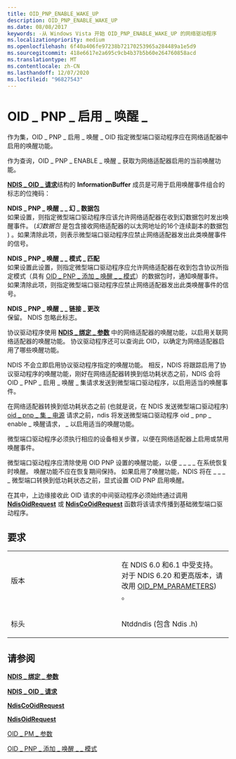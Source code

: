 ```yaml
---
title: OID_PNP_ENABLE_WAKE_UP
description: OID_PNP_ENABLE_WAKE_UP
ms.date: 08/08/2017
keywords: -从 Windows Vista 开始 OID_PNP_ENABLE_WAKE_UP 的网络驱动程序
ms.localizationpriority: medium
ms.openlocfilehash: 6f40a406fe97238b72170253965a284489a1e5d9
ms.sourcegitcommit: 418e6617e2a695c9cb4b37b5b60e264760858acd
ms.translationtype: MT
ms.contentlocale: zh-CN
ms.lasthandoff: 12/07/2020
ms.locfileid: "96827543"
---
```

# <a name="oid_pnp_enable_wake_up"></a>OID \_ PNP \_ 启用 \_ 唤醒 \_





作为集，OID \_ PNP \_ 启用 \_ 唤醒 \_ OID 指定微型端口驱动程序应在网络适配器中启用的唤醒功能。

作为查询，OID \_ PNP \_ ENABLE \_ 唤醒 \_ 获取为网络适配器启用的当前唤醒功能。

[**NDIS \_ OID \_ 请求**](/windows-hardware/drivers/ddi/ndis/ns-ndis-_ndis_oid_request)结构的 **InformationBuffer** 成员是可用于启用唤醒事件组合的标志的位掩码：

<a href="" id="ndis-pnp-wake-up-magic-packet"></a>**NDIS \_ PNP \_ 唤醒 \_ \_ 幻 \_ 数据包**  
如果设置，则指定微型端口驱动程序应该允许网络适配器在收到幻数据包时发出唤醒事件。  (*幻数据包* 是包含接收网络适配器的以太网地址的16个连续副本的数据包 ) 。如果清除此项，则表示微型端口驱动程序应禁止网络适配器发出此类唤醒事件的信号。

<a href="" id="ndis-pnp-wake-up-pattern-match"></a>**NDIS \_ PNP \_ 唤醒 \_ \_ 模式 \_ 匹配**  
如果设置此设置，则指定微型端口驱动程序应允许网络适配器在收到包含协议所指定模式（具有 [OID \_ PNP \_ 添加 \_ 唤醒 \_ \_ 模式](oid-pnp-add-wake-up-pattern.md)）的数据包时，通知唤醒事件。 如果清除此项，则指定微型端口驱动程序应禁止网络适配器发出此类唤醒事件的信号。

<a href="" id="ndis-pnp-wake-up-link-change"></a>**NDIS \_ PNP \_ 唤醒 \_ \_ 链接 \_ 更改**  
保留。 NDIS 忽略此标志。

协议驱动程序使用 [**NDIS \_ 绑定 \_ 参数**](/windows-hardware/drivers/ddi/ndis/ns-ndis-_ndis_bind_parameters) 中的网络适配器的唤醒功能，以启用关联网络适配器的唤醒功能。 协议驱动程序还可以查询此 OID，以确定为网络适配器启用了哪些唤醒功能。

NDIS 不会立即启用协议驱动程序指定的唤醒功能。 相反，NDIS 将跟踪启用了协议驱动程序的唤醒功能，刚好在网络适配器转换到低功耗状态之前，NDIS 会将 OID \_ PNP \_ 启用 \_ 唤醒 \_ 集请求发送到微型端口驱动程序，以启用适当的唤醒事件。

在网络适配器转换到低功耗状态之前 (也就是说，在 NDIS 发送微型端口驱动程序) [oid \_ pnp \_ 集 \_ 电源](oid-pnp-set-power.md) 请求之前，ndis 将发送微型端口驱动程序 oid \_ pnp \_ enable \_ 唤醒请求， \_ 以启用适当的唤醒功能。

微型端口驱动程序必须执行相应的设备相关步骤，以便在网络适配器上启用或禁用唤醒事件。

微型端口驱动程序应清除使用 OID PNP 设置的唤醒功能，以便 \_ \_ \_ \_ 在系统恢复时唤醒。 唤醒功能不应在恢复期间保持。 如果启用了唤醒功能，NDIS 将在 \_ \_ \_ \_ 微型端口转换到低功耗状态之前，显式设置 OID PNP 启用唤醒。

在其中，上边缘接收此 OID 请求的中间驱动程序必须始终通过调用 [**NdisOidRequest**](/windows-hardware/drivers/ddi/ndis/nf-ndis-ndisoidrequest) 或 [**NdisCoOidRequest**](/windows-hardware/drivers/ddi/ndis/nf-ndis-ndiscooidrequest) 函数将该请求传播到基础微型端口驱动程序。

<a name="requirements"></a>要求
------------

<table>
<colgroup>
<col width="50%" />
<col width="50%" />
</colgroup>
<tbody>
<tr class="odd">
<td><p>版本</p></td>
<td><p>在 NDIS 6.0 和6.1 中受支持。 对于 NDIS 6.20 和更高版本，请改用 <a href="oid-pm-parameters.md" data-raw-source="[OID_PM_PARAMETERS](oid-pm-parameters.md)">OID_PM_PARAMETERS</a>) 。</p></td>
</tr>
<tr class="even">
<td><p>标头</p></td>
<td>Ntddndis (包含 Ndis .h) </td>
</tr>
</tbody>
</table>

## <a name="see-also"></a>请参阅


[**NDIS \_ 绑定 \_ 参数**](/windows-hardware/drivers/ddi/ndis/ns-ndis-_ndis_bind_parameters)

[**NDIS \_ OID \_ 请求**](/windows-hardware/drivers/ddi/ndis/ns-ndis-_ndis_oid_request)

[**NdisCoOidRequest**](/windows-hardware/drivers/ddi/ndis/nf-ndis-ndiscooidrequest)

[**NdisOidRequest**](/windows-hardware/drivers/ddi/ndis/nf-ndis-ndisoidrequest)

[OID \_ PM \_ 参数](oid-pm-parameters.md)

[OID \_ PNP \_ 添加 \_ 唤醒 \_ \_ 模式](oid-pnp-add-wake-up-pattern.md)

 

